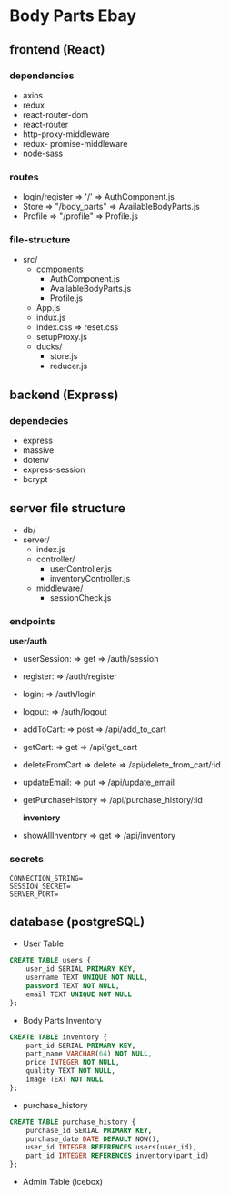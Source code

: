 # Body Parts Ebay

## frontend (React)

### dependencies

- axios
- redux
- react-router-dom
- react-router
- http-proxy-middleware
- redux- promise-middleware
- node-sass

### routes

- login/register => '/' => AuthComponent.js
- Store => "/body_parts" => AvailableBodyParts.js
- Profile => "/profile" => Profile.js

### file-structure

- src/
  - components
    - AuthComponent.js
    - AvailableBodyParts.js
    - Profile.js
  - App.js
  - indux.js
  - index.css => reset.css
  - setupProxy.js
  - ducks/
    - store.js
    - reducer.js

## backend (Express)

### dependecies

- express
- massive
- dotenv
- express-session
- bcrypt

## server file structure

- db/
- server/
  - index.js
  - controller/
    - userController.js
    - inventoryController.js
  - middleware/
    - sessionCheck.js

### endpoints

**user/auth**

- userSession: => get => /auth/session
- register: => /auth/register
- login: => /auth/login
- logout: => /auth/logout

- addToCart: => post => /api/add_to_cart
- getCart: => get => /api/get_cart
- deleteFromCart => delete => /api/delete_from_cart/:id
- updateEmail: => put => /api/update_email
- getPurchaseHistory => /api/purchase_history/:id

  **inventory**

- showAllInventory => get => /api/inventory

### secrets

```text
CONNECTION_STRING=
SESSION_SECRET=
SERVER_PORT=
```

## database (postgreSQL)

- User Table

```sql
CREATE TABLE users {
    user_id SERIAL PRIMARY KEY,
    username TEXT UNIQUE NOT NULL,
    password TEXT NOT NULL,
    email TEXT UNIQUE NOT NULL
};
```

- Body Parts Inventory

```sql
CREATE TABLE inventory {
    part_id SERIAL PRIMARY KEY,
    part_name VARCHAR(64) NOT NULL,
    price INTEGER NOT NULL,
    quality TEXT NOT NULL,
    image TEXT NOT NULL
};
```

- purchase_history

```sql
CREATE TABLE purchase_history {
    purchase_id SERIAL PRIMARY KEY,
    purchase_date DATE DEFAULT NOW(),
    user_id INTEGER REFERENCES users(user_id),
    part_id INTEGER REFERENCES inventory(part_id)
};
```

- Admin Table (icebox)

